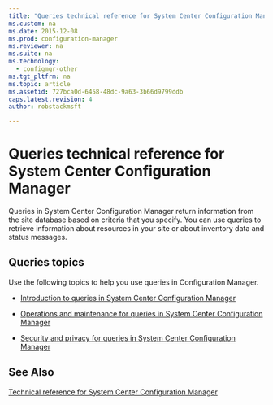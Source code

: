 ```yaml
---
title: "Queries technical reference for System Center Configuration Manager"
ms.custom: na
ms.date: 2015-12-08
ms.prod: configuration-manager
ms.reviewer: na
ms.suite: na
ms.technology: 
  - configmgr-other
ms.tgt_pltfrm: na
ms.topic: article
ms.assetid: 727bca0d-6458-48dc-9a63-3b66d9799ddb
caps.latest.revision: 4
author: robstackmsft

---
```

# Queries technical reference for System Center Configuration Manager
Queries in System Center Configuration Manager return information from the site database based on criteria that you specify. You can use queries to retrieve information about resources in your site or about inventory data and status messages.  
  
## Queries topics  
 Use the following topics to help you use queries in Configuration Manager.  
  
-   [Introduction to queries in System Center Configuration Manager](../../../core/servers/manage/introduction-to-queries.md)  
  
-   [Operations and maintenance for queries in System Center Configuration Manager](../../../core/servers/manage/operations-and-maintenance-for-queries.md)  
  
-   [Security and privacy for queries in System Center Configuration Manager](../../../core/servers/manage/security-and-privacy-for-queries.md)  
  
## See Also  
 [Technical reference for System Center Configuration Manager](../Topic/Technical%20reference%20for%20System%20Center%20Configuration%20Manager.md)